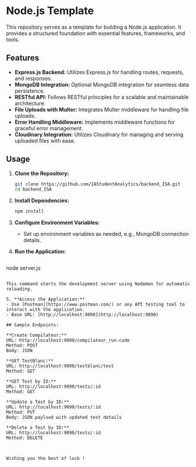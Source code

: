 # Node.js Template

This repository serves as a template for building a Node.js application. It provides a structured foundation with essential features, frameworks, and tools.

## Features

- **Express.js Backend:** Utilizes Express.js for handling routes, requests, and responses.
- **MongoDB Integration:** Optional MongoDB integration for seamless data persistence.
- **RESTful API:** Follows RESTful principles for a scalable and maintainable architecture.
- **File Uploads with Multer:** Integrates Multer middleware for handling file uploads.
- **Error Handling Middleware:** Implements middleware functions for graceful error management.
- **Cloudinary Integration:** Utilizes Cloudinary for managing and serving uploaded files with ease.

## Usage

1. **Clone the Repository:**
   ```bash
   git clone https://github.com/IAStudentAnalytics/backend_ISA.git
   cd backend_ISA
   ```

2. **Install Dependencies:**
   ```bash
   npm install
   ```

3. **Configure Environment Variables:**
   - Set up environment variables as needed, e.g., MongoDB connection details.

4. **Run the Application:**
   ```bash
  node server.js
   ```

   This command starts the development server using Nodemon for automatic reloading.

5. **Access the Application:**
   - Use [Postman](https://www.postman.com/) or any API testing tool to interact with the application.
   - Base URL: [http://localhost:9090](http://localhost:9090)

## Sample Endpoints:

**Create Compilateur:**
URL: http://localhost:9090/compilateur_run-code
Method: POST
Body: JSON 

**GET TestBlanc:**
URL: http://localhost:9090/testblanc/test
Method: GET

**GET Test by ID:**
URL: http://localhost:9090/tests/:id
Method: GET

**Update a Test by ID:**
URL: http://localhost:9090/tests/:id
Method: PUT
Body: JSON payload with updated test details

**Delete a Test by ID:**
URL: http://localhost:9090/tests/:id
Method: DELETE



Wishing you the best of luck !
